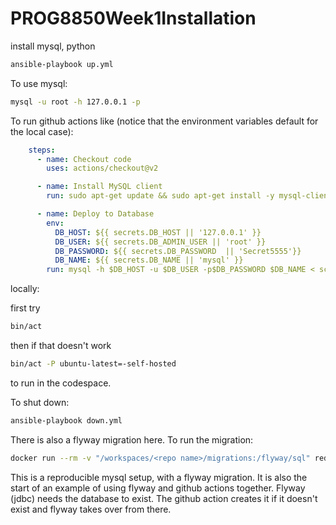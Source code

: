 # PROG8850Week1Installation
install mysql, python

```bash
ansible-playbook up.yml
```

To use mysql:

```bash
mysql -u root -h 127.0.0.1 -p
```

To run github actions like (notice that the environment variables default for the local case):

```yaml
    steps:
      - name: Checkout code
        uses: actions/checkout@v2

      - name: Install MySQL client
        run: sudo apt-get update && sudo apt-get install -y mysql-client

      - name: Deploy to Database
        env:
          DB_HOST: ${{ secrets.DB_HOST || '127.0.0.1' }} 
          DB_USER: ${{ secrets.DB_ADMIN_USER || 'root' }}
          DB_PASSWORD: ${{ secrets.DB_PASSWORD  || 'Secret5555'}}
          DB_NAME: ${{ secrets.DB_NAME || 'mysql' }}
        run: mysql -h $DB_HOST -u $DB_USER -p$DB_PASSWORD $DB_NAME < schema_changes.sql
```

locally:

first try

```bash
bin/act
```

then if that doesn't work 

```bash
bin/act -P ubuntu-latest=-self-hosted
```

to run in the codespace.

To shut down:

```bash
ansible-playbook down.yml
```

There is also a flyway migration here. To run the migration:

```bash
docker run --rm -v "/workspaces/<repo name>/migrations:/flyway/sql" redgate/flyway -user=root -password=Secret5555 -url=jdbc:mysql://172.17.0.1:3306/flyway_test migrate
```

This is a reproducible mysql setup, with a flyway migration. It is also the start of an example of using flyway and github actions together. Flyway (jdbc) needs the database to exist. The github action creates it if it doesn't exist and flyway takes over from there.
